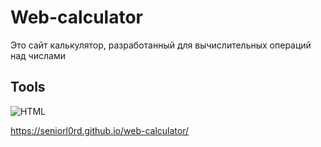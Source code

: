 # Web-calculator <br>

Это сайт калькулятор, разработанный для вычислительных операций над числами <br>

## Tools
![HTML](https://img.shields.io/badge/html5-%23E34F26.svg?style=for-the-badge&logo=html5&logoColor=white)




https://seniorl0rd.github.io/web-calculator/
 